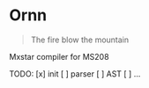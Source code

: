 # Ornn 
> The fire blow the mountain

Mxstar compiler for MS208

TODO:
[x] init
[ ] parser
[ ] AST
[ ] ...
